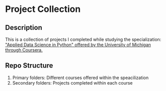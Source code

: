 # Project Collection

## Description

This is a collection of projects I completed while studying the specialization:
<a href='https://www.coursera.org/specializations/data-science-python' target='_blank'>
    "Applied Data Science in Python" offered by the University of Michigan through Coursera.
 </a>


## Repo Structure
<ol>
    <li>
        Primary folders: Different courses offered within the speacilization
    </li>
    <li>
        Secondary folders: Projects completed within each course
    </li>
</ol>
